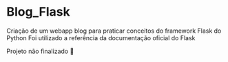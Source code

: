 # Blog_Flask
Criação de um webapp blog para praticar conceitos do framework Flask do Python
Foi utilizado a referência da documentação oficial do Flask

Projeto não finalizado :construction: 
